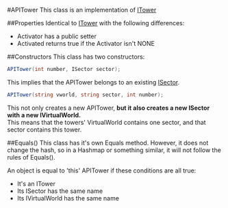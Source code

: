 #APITower
This class is an implementation of [ITower](./Interfaces/ITower.md)

##Properties
Identical to [ITower](./Interfaces/ITower.md)
with the following differences:
  + Activator has a public setter  
  + Activated returns true if the Activator isn't NONE

##Constructors
This class has two constructors:
```csharp
APITower(int number, ISector sector);
```
This implies that the APITower belongs to an existing [ISector](./Interfaces/ISector.md).

```csharp
APITower(string vworld, string sector, int number);
```
This not only creates a new APITower, **but it also creates a new ISector with a new IVirtualWorld.**<br>
This means that the towers' VirtualWorld contains one sector, and that sector contains this tower.

##Equals()
This class has it's own Equals method.
However, it does not change the hash, so in a Hashmap or something similar, it will not follow the rules of Equals().

An object is equal to 'this' APITower if these conditions are all true:<br>
  + It's an ITower<br>
  + Its ISector has the same name<br>
  + Its IVirtualWorld has the same name<br>
